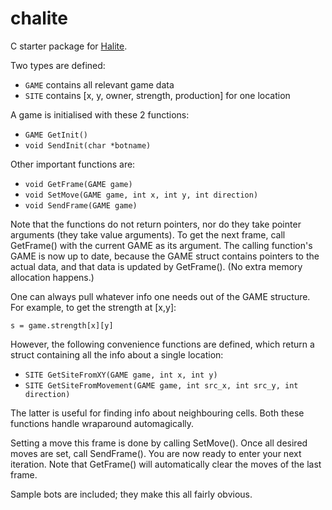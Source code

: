 # chalite

C starter package for [Halite](https://halite.io/).

Two types are defined:

* `GAME` contains all relevant game data
* `SITE` contains [x, y, owner, strength, production] for one location

A game is initialised with these 2 functions:

* `GAME GetInit()`
* `void SendInit(char *botname)`

Other important functions are:

* `void GetFrame(GAME game)`
* `void SetMove(GAME game, int x, int y, int direction)`
* `void SendFrame(GAME game)`

Note that the functions do not return pointers, nor do they take pointer arguments (they take value arguments). To get the next frame, call GetFrame() with the current GAME as its argument. The calling function's GAME is now up to date, because the GAME struct contains pointers to the actual data, and that data is updated by GetFrame(). (No extra memory allocation happens.)

One can always pull whatever info one needs out of the GAME structure. For example, to get the strength at [x,y]:

`s = game.strength[x][y]`

However, the following convenience functions are defined, which return a struct containing all the info about a single location:

* `SITE GetSiteFromXY(GAME game, int x, int y)`
* `SITE GetSiteFromMovement(GAME game, int src_x, int src_y, int direction)`

The latter is useful for finding info about neighbouring cells. Both these functions handle wraparound automagically.

Setting a move this frame is done by calling SetMove(). Once all desired moves are set, call SendFrame(). You are now ready to enter your next iteration. Note that GetFrame() will automatically clear the moves of the last frame.

Sample bots are included; they make this all fairly obvious.
